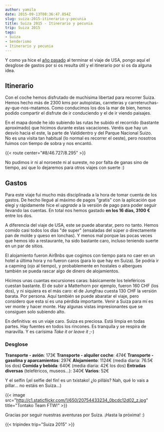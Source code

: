 ```yaml
---
author: yamila
date: 2015-09-13T08:36:47.854Z
slug: suiza-2015-itinerario-y-pecunia
title: Suiza 2015 - Itinerario y pecunia
trip: Suiza 2015
tags:
- Suiza
- Senderismo
- Itinerario y pecunia
---
```


Y como ya hice el <a href="http://dendarii.es/usa-2014-itinerario-y-pecunia/" target="_new">año pasado</a> al terminar el viaje de USA, pongo aquí el desglose de gastos por si os resulta útil y el itinerario por si os da alguna idea.

<h2>Itinerario</h2>

Con el coche hemos disfrutado de muchísima libertad para recorrer Suiza. Hemos hecho más de 2300 kms por autopistas, carreteras y carreteruchas-ay-que-nos-matamos. Como conducimos los dos la mar de bien, hemos podido compartir el disfrute de ir conduciendo y el de ir viendo paisajes.

En el mapa donde he ido subiendo las rutas he subido el recorrido (bastante aproximado) que hicimos durante estas vacaciones. Veréis que hay un desvío hacia el este, la parte de Valdidentro y del Parque Nacional Suizo. No es una visita tan habitual (lo normal es recorrer el oeste), pero nosotros fuimos con tiempo de sobra y nos encantó.

{{< route center="#8/46.727/8.295" >}}

No pudimos ir ni al noroeste ni al sureste, no por falta de ganas sino de tiempo, así que lo dejaremos para otros viajes con suerte :)

<h2>Gastos</h2>

Para este viaje fui mucho más disciplinada a la hora de tomar cuenta de los gastos. De hecho llegué al máximo de pagos "gratis" con la aplicación que elegí y rápidamente hice el <em>upgrade</em> a la versión de pago para poder seguir llevando las cuentas. En total nos hemos gastado <strong>en los 16 días, 3100 €</strong> entre los dos.

A diferencia del viaje de USA, este se puede abaratar, pero no tanto. Hemos comido casi todos los días "de super" (ensaladas del súper o directamente pan de molde y queso en lonchas). Y menos mal porque las pocas veces que hemos ido a restaurante, ha sido bastante caro, incluso teniendo suerte en un par de sitios.

El alojamiento fueron AirBnbs que cogimos con tiempo para no caer en un hotel a última hora y no fueron caros (para lo que hay en Suiza). Se podría ir a capming (ojo al tiempo), y probablemente en hostales o albergues también se pueda rascar algo de dinero de alojamientos.

Hicimos unas cuantas excursiones caras: básicamente los teleféricos cuestan bastante. El de subir a Matterhorn por ejemplo, fueron 160 CHF (los dos), y ni siquiera es el más caro: el de Jungfrau cuesta 130 CHF la versión barata. Por persona. Aquí también se puede abaratar el viaje, pero considero que esta sí es una pérdida importante. Venir a Suiza para mí es ver monte y hacer monte. Hay algunas vistas impresionantes que se consiguen solo subiendo alto.

En definitiva: es un viaje caro. Suiza es preciosa. Está limpia en todas partes. Hay fuentes en todos los rincones. Es tranquila y se respira de maravilla. Y es carísima <em>Take it or leave it</em> ;-)

<h3>Desglose</h3>

<strong>Transporte - avión</strong>: 173€
<strong>Transporte - alquiler coche</strong>: 474€
<strong>Transporte - gasolina y aparcamientos</strong>: 297€
<strong>Alojamiento</strong>: 1124€ (media diaria: 76.5€ los dos)
<strong>Comida y bebida</strong>: 640€ (media diaria: 42€ los dos)
<strong>Entradas diversas</strong> (teleféricos, museos...): 340€
<strong>Varios</strong>: 52€

Y el selfin (¡el selfie del fin! es un txistako! ¿lo pilláis? Nah, qué lo vais a pillar... no estáis en Suiza...)

{{< image src="http://c1.staticflickr.com/1/650/20754433234_0bcdc12d02_z.jpg" title="Tontako Team FTW!" >}}

Gracias por seguir nuestras aventuras por Suiza. ¡Hasta la próxima! :)

{{< tripindex trip="Suiza 2015" >}}
